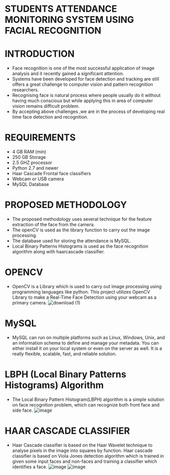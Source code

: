 #  STUDENTS ATTENDANCE MONITORING SYSTEM USING FACIAL RECOGNITION

# INTRODUCTION
  -  Face recognition is one of the most successful application of image analysis and it recently gained a significant attention.
  - Systems have been developed for face detection and tracking are still offers a great challenge to computer vision and pattern recognition researchers.
  - Recognising face is natural process where people usually do it without having much conscious but while applying this in area of computer vision remains difficult problem.
  - By accepting above challenges ,we are in the process of developing real time face detection and recognition.

# REQUIREMENTS
- 4 GB RAM (min)
- 250 GB Storage
- 2.5 GHZ processor
- Python 2.7 and newer
- Haar Cascade Frontal face classifiers
- Webcam or USB camera
- MySQL Database

# PROPOSED METHODOLOGY
 - The proposed methodology uses several  technique for the feature extraction of the face from the camera.
 - The openCV is used as the library function to carry out the image processing.
 - The database used for storing the attendance is MySQL.
 - Local Binary Patterns Histograms is used as the face recognition algorithm along with haarcascade classifier.

# OPENCV

 - OpenCV is a Library which is used to carry out image processing using programming languages like python. This project utilizes OpenCV Library to make a Real-Time Face Detection using your webcam as a primary camera.
 ![download (1)](https://user-images.githubusercontent.com/63177918/125670623-001358e4-4d7a-4fb3-aaa6-0a644cf4254c.jpg)

# MySQL
 - MySQL can run on multiple platforms such as Linux, Windows, Unix, and an information schema to define and manage your metadata. You can either install it on your local system or even on the server as well. It is a really flexible, scalable, fast, and reliable solution.

# LBPH (Local Binary Patterns Histograms) Algorithm
- The Local Binary Pattern Histogram(LBPH) algorithm is a simple solution on face recognition problem, which can recognize both front face and side face.
 ![image](https://user-images.githubusercontent.com/63177918/125671157-9e03577c-e225-4e38-ae9d-108cde97cf21.png)

# HAAR CASCADE CLASSIFIER
- Haar Cascade classifier is based on the Haar Wavelet technique to analyse pixels in the image into squares by function. Haar cascade classifier is based on Viola Jones detection algorithm which is trained in given some input faces and non-faces and training a classifier which identifies a face.
![image](https://user-images.githubusercontent.com/63177918/125671337-9f230873-7a52-46c7-b499-0db70a5846ab.png)
![image](https://user-images.githubusercontent.com/63177918/125671373-ce2379bb-8812-42cc-a8d6-0f55c60b7214.png)
